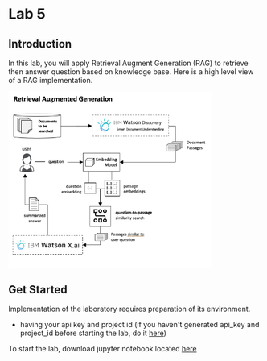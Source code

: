 # Lab 5


## Introduction
In this lab, you will apply Retrieval Augment Generation (RAG) to retrieve then answer question based on knowledge base. Here is a high level view of a RAG implementation.

<img src="../../images/rag-architecture-with-watson-discovery.png" width="80%" alt="prompt" />



## Get Started

Implementation of the laboratory requires preparation of its environment.
- having your api key and project id (if you haven't generated api_key and project_id before starting the lab, do it [here](/LABS/0_environment_preparation/prepare_apikey_and_projectid.md))


To start the lab, download jupyter notebook located [here](/LABS/5_watsonx_rag)

